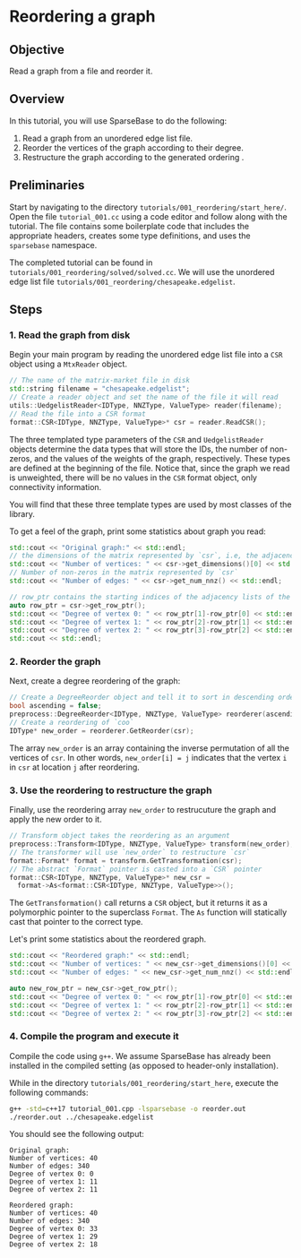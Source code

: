 # Reordering a graph

## Objective
Read a graph from a file and reorder it. 

## Overview

In this tutorial, you will use SparseBase to do the following:

1. Read a graph from an unordered edge list file.
2. Reorder the vertices of the graph according to their degree.
3. Restructure the graph according to the generated ordering .

## Preliminaries
Start by navigating to the directory `tutorials/001_reordering/start_here/`. Open the file `tutorial_001.cc` using a code editor and follow along with the tutorial. The file contains some boilerplate code that includes the appropriate headers, creates some type definitions, and uses the `sparsebase` namespace.

The completed tutorial can be found in `tutorials/001_reordering/solved/solved.cc`. We will use the unordered edge list file `tutorials/001_reordering/chesapeake.edgelist`. 

## Steps

### 1. Read the graph from disk
Begin your main program by reading the unordered edge list file into a `CSR` object using a `MtxReader` object. 

```c++
// The name of the matrix-market file in disk
std::string filename = "chesapeake.edgelist"; 
// Create a reader object and set the name of the file it will read
utils::UedgelistReader<IDType, NNZType, ValueType> reader(filename);
// Read the file into a CSR format
format::CSR<IDType, NNZType, ValueType>* csr = reader.ReadCSR();
```

The three templated type parameters of the `CSR` and `UedgelistReader` objects determine the data types that will store the IDs, the number of non-zeros, and the values of the weights of the graph, respectively. These types are defined at the beginning of the file. Notice that, since the graph we read is unweighted, there will be no values in the `CSR` format object, only connectivity information. 

You will find that these three template types are used by most classes of the library.

To get a feel of the graph, print some statistics about graph you read:

```c++
std::cout << "Original graph:" << std::endl; 
// the dimensions of the matrix represented by `csr`, i.e, the adjacency matrix of the graph
std::cout << "Number of vertices: " << csr->get_dimensions()[0] << std::endl;
// Number of non-zeros in the matrix represented by `csr`
std::cout << "Number of edges: " << csr->get_num_nnz() << std::endl;

// row_ptr contains the starting indices of the adjacency lists of the vertices in `csr`
auto row_ptr = csr->get_row_ptr();
std::cout << "Degree of vertex 0: " << row_ptr[1]-row_ptr[0] << std::endl;
std::cout << "Degree of vertex 1: " << row_ptr[2]-row_ptr[1] << std::endl;
std::cout << "Degree of vertex 2: " << row_ptr[3]-row_ptr[2] << std::endl;
std::cout << std::endl;
```

### 2. Reorder the graph
Next, create a degree reordering of the graph:
```c++
// Create a DegreeReorder object and tell it to sort in descending order
bool ascending = false;
preprocess::DegreeReorder<IDType, NNZType, ValueType> reorderer(ascending);
// Create a reordering of `coo`
IDType* new_order = reorderer.GetReorder(csr);
```
The array `new_order` is an array containing the inverse permutation of all the vertices of `csr`. In other words, `new_order[i] = j` indicates that the vertex `i` in `csr` at location `j` after reordering.

### 3. Use the reordering to restructure the graph
Finally, use the reordering array `new_order` to restrucuture the graph and apply the new order to it.

```c++
// Transform object takes the reordering as an argument
preprocess::Transform<IDType, NNZType, ValueType> transform(new_order);
// The transformer will use `new_order` to restructure `csr`
format::Format* format = transform.GetTransformation(csr);
// The abstract `Format` pointer is casted into a `CSR` pointer
format::CSR<IDType, NNZType, ValueType>* new_csr = 
  format->As<format::CSR<IDType, NNZType, ValueType>>();
```

The `GetTransformation()` call returns a `CSR` object, but it returns it as a polymorphic pointer to the superclass `Format`. The `As` function will statically cast that pointer to the correct type.

Let's print some statistics about the reordered graph.

```c++
std::cout << "Reordered graph:" << std::endl; 
std::cout << "Number of vertices: " << new_csr->get_dimensions()[0] << std::endl;
std::cout << "Number of edges: " << new_csr->get_num_nnz() << std::endl;

auto new_row_ptr = new_csr->get_row_ptr();
std::cout << "Degree of vertex 0: " << row_ptr[1]-row_ptr[0] << std::endl;
std::cout << "Degree of vertex 1: " << row_ptr[2]-row_ptr[1] << std::endl;
std::cout << "Degree of vertex 2: " << row_ptr[3]-row_ptr[2] << std::endl;
```

### 4. Compile the program and execute it
Compile the code using `g++`. We assume SparseBase has already been installed in the compiled setting (as opposed to header-only installation).

While in the directory `tutorials/001_reordering/start_here`, execute the following commands:
```bash
g++ -std=c++17 tutorial_001.cpp -lsparsebase -o reorder.out
./reorder.out ../chesapeake.edgelist
```

You should see the following output:

```
Original graph:
Number of vertices: 40
Number of edges: 340
Degree of vertex 0: 0
Degree of vertex 1: 11
Degree of vertex 2: 11

Reordered graph:
Number of vertices: 40
Number of edges: 340
Degree of vertex 0: 33
Degree of vertex 1: 29
Degree of vertex 2: 18
```